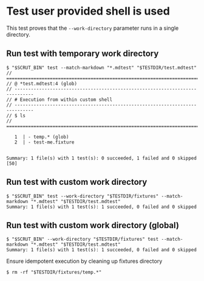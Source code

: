 # Test user provided shell is used

This test proves that the `--work-directory` parameter runs in a single directory.

## Run test with temporary work directory

```scrut
$ "$SCRUT_BIN" test --match-markdown "*.mdtest" "$TESTDIR/test.mdtest"
// =============================================================================
// @ *test.mdtest:4 (glob)
// -----------------------------------------------------------------------------
// # Execution from within custom shell
// -----------------------------------------------------------------------------
// $ ls
// =============================================================================

   1  | - temp.* (glob)
   2  | - test-me.fixture


Summary: 1 file(s) with 1 test(s): 0 succeeded, 1 failed and 0 skipped
[50]
```

## Run test with custom work directory

```scrut
$ "$SCRUT_BIN" test --work-directory "$TESTDIR/fixtures" --match-markdown "*.mdtest" "$TESTDIR/test.mdtest"
Summary: 1 file(s) with 1 test(s): 1 succeeded, 0 failed and 0 skipped
```

## Run test with custom work directory (global)

```scrut
$ "$SCRUT_BIN" --work-directory "$TESTDIR/fixtures" test --match-markdown "*.mdtest" "$TESTDIR/test.mdtest"
Summary: 1 file(s) with 1 test(s): 1 succeeded, 0 failed and 0 skipped
```

Ensure idempotent execution by cleaning up fixtures directory

```scrut
$ rm -rf "$TESTDIR/fixtures/temp.*"
```
